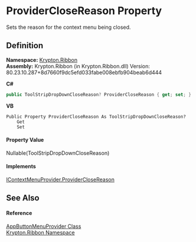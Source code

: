 # ProviderCloseReason Property


Sets the reason for the context menu being closed.



## Definition
**Namespace:** <a href="1e9bc734-cff9-e9b8-f013-94cdac669794.md">Krypton.Ribbon</a>  
**Assembly:** Krypton.Ribbon (in Krypton.Ribbon.dll) Version: 80.23.10.287+8d7660f9dc5efd033fabe008ebfb904beab6d444

**C#**
``` C#
public ToolStripDropDownCloseReason? ProviderCloseReason { get; set; }
```
**VB**
``` VB
Public Property ProviderCloseReason As ToolStripDropDownCloseReason?
	Get
	Set
```



#### Property Value
Nullable(ToolStripDropDownCloseReason)

#### Implements
<a href="045b0dcb-a551-ddc2-0d56-ae7f82a66fa5.md">IContextMenuProvider.ProviderCloseReason</a>  


## See Also


#### Reference
<a href="17a4884e-a2d5-62f8-0e59-bba1d24d36d0.md">AppButtonMenuProvider Class</a>  
<a href="1e9bc734-cff9-e9b8-f013-94cdac669794.md">Krypton.Ribbon Namespace</a>  
